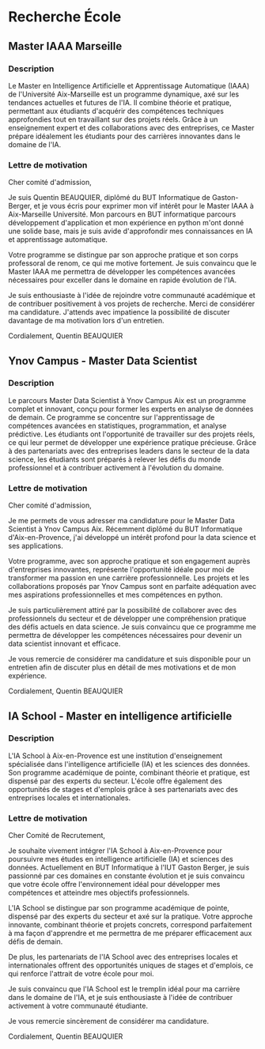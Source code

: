 # Recherche École

## Master IAAA Marseille

### Description

Le Master en Intelligence Artificielle et Apprentissage Automatique (IAAA) de l'Université Aix-Marseille est un programme dynamique, axé sur les tendances actuelles 
et futures de l'IA. Il combine théorie et pratique, permettant aux étudiants d'acquérir des compétences techniques approfondies tout en travaillant sur des projets 
réels. Grâce à un enseignement expert et des collaborations avec des entreprises, ce Master prépare idéalement les étudiants pour des carrières innovantes dans le 
domaine de l'IA.

### Lettre de motivation

Cher comité d'admission,

Je suis Quentin BEAUQUIER, diplômé du BUT Informatique de Gaston-Berger, et je vous écris pour exprimer mon vif intérêt pour le Master IAAA à Aix-Marseille 
Université. Mon parcours en BUT informatique parcours développement d'application et mon expérience en python m'ont donné une solide base, mais je suis 
avide d'approfondir mes connaissances en IA et apprentissage automatique.

Votre programme se distingue par son approche pratique et son corps professoral de renom, ce qui me motive fortement. Je suis convaincu que le Master IAAA me 
permettra de développer les compétences avancées nécessaires pour exceller dans le domaine en rapide évolution de l'IA.

Je suis enthousiaste à l'idée de rejoindre votre communauté académique et de contribuer positivement à vos projets de recherche. Merci de considérer ma 
candidature. 
J'attends avec impatience la possibilité de discuter davantage de ma motivation lors d'un entretien.

Cordialement,
Quentin BEAUQUIER

## Ynov Campus - Master Data Scientist

### Description

Le parcours Master Data Scientist à Ynov Campus Aix est un programme complet et innovant, conçu pour former les experts en analyse de données de demain. Ce 
programme se concentre sur l'apprentissage de compétences avancées en statistiques, programmation, et analyse prédictive. Les étudiants ont l'opportunité de 
travailler sur des projets réels, ce qui leur permet de développer une expérience pratique précieuse. Grâce à des partenariats avec des entreprises leaders dans le 
secteur de la data science, les étudiants sont préparés à relever les défis du monde professionnel et à contribuer activement à l'évolution du domaine.


### Lettre de motivation

Cher comité d'admission,

Je me permets de vous adresser ma candidature pour le Master Data Scientist à Ynov Campus Aix. Récemment diplômé du BUT Informatique d'Aix-en-Provence, j'ai 
développé un intérêt profond pour la data science et ses applications.

Votre programme, avec son approche pratique et son engagement auprès d'entreprises innovantes, représente l'opportunité idéale pour moi de transformer ma passion en 
une carrière professionnelle. Les projets et les collaborations proposés par Ynov Campus sont en parfaite adéquation avec mes aspirations professionnelles et mes 
compétences en python.

Je suis particulièrement attiré par la possibilité de collaborer avec des professionnels du secteur et de développer une compréhension pratique des défis actuels 
en data science. Je suis convaincu que ce programme me permettra de développer les compétences nécessaires pour devenir un data scientist innovant et efficace.

Je vous remercie de considérer ma candidature et suis disponible pour un entretien afin de discuter plus en détail de mes motivations et de mon expérience.

Cordialement,
Quentin BEAUQUIER

## IA School - Master en intelligence artificielle

### Description

L'IA School à Aix-en-Provence est une institution d'enseignement spécialisée dans l'intelligence artificielle (IA) et les sciences des données. Son programme 
académique de pointe, combinant théorie et pratique, est dispensé par des experts du secteur. L'école offre également des opportunités de stages et d'emplois grâce 
à ses partenariats avec des entreprises locales et internationales.

### Lettre de motivation

Cher Comité de Recrutement,

Je souhaite vivement intégrer l'IA School à Aix-en-Provence pour poursuivre mes études en intelligence artificielle (IA) et sciences des données. Actuellement en 
BUT Informatique à l'IUT Gaston Berger, je suis passionné par ces domaines en constante évolution et je suis convaincu que votre école offre l'environnement idéal 
pour développer mes compétences et atteindre mes objectifs professionnels.

L'IA School se distingue par son programme académique de pointe, dispensé par des experts du secteur et axé sur la pratique. Votre approche innovante, combinant 
théorie et projets concrets, correspond parfaitement à ma façon d'apprendre et me permettra de me préparer efficacement aux défis de demain.

De plus, les partenariats de l'IA School avec des entreprises locales et internationales offrent des opportunités uniques de stages et d'emplois, ce qui renforce 
l'attrait de votre école pour moi.

Je suis convaincu que l'IA School est le tremplin idéal pour ma carrière dans le domaine de l'IA, et je suis enthousiaste à l'idée de contribuer activement à votre 
communauté étudiante.

Je vous remercie sincèrement de considérer ma candidature.

Cordialement,
Quentin BEAUQUIER
